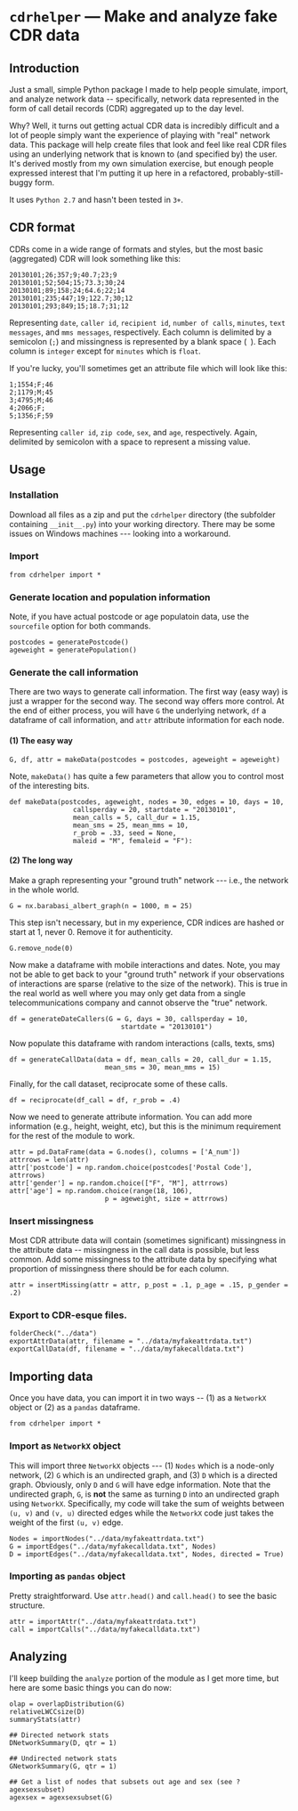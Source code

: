 # `cdrhelper` — Make and analyze fake CDR data
## Introduction
Just a small, simple Python package I made to help people simulate, import, and analyze network data -- 
specifically, network data represented in the form of call detail records (CDR) aggregated up to the day level.

Why? Well, it turns out getting actual CDR data is incredibly difficult and a lot of people simply want the 
experience of playing with "real" network data. This package will help create files that look and feel like
real CDR files using an underlying network that is known to (and specified by) the user. It's derived mostly
from my own simulation exercise, but enough people expressed interest that I'm putting it up here in a 
refactored, probably-still-buggy form.

It uses `Python 2.7` and hasn't been tested in `3+`.

## CDR format
CDRs come in a wide range of formats and styles, but the most basic (aggregated) CDR will look something like this:
```
20130101;26;357;9;40.7;23;9
20130101;52;504;15;73.3;30;24
20130101;89;158;24;64.6;22;14
20130101;235;447;19;122.7;30;12
20130101;293;849;15;18.7;31;12
```

Representing `date`, `caller id`, `recipient id`, `number of calls`, `minutes`, `text messages`, and `mms messages`, respectively. 
Each column is delimited by a semicolon (`;`) and missingness is represented by a blank space (` `). Each column is `integer` 
except for `minutes` which is `float`.

If you're lucky, you'll sometimes get an attribute file which will look like this:
```
1;1554;F;46
2;1179;M;45
3;4795;M;46
4;2066;F; 
5;1356;F;59
```
Representing `caller id`, `zip code`, `sex`, and `age`, respectively. Again, delimited by semicolon with a space to represent a missing 
value.


## Usage
### Installation
Download all files as a zip and put the `cdrhelper` directory (the subfolder containing `__init__.py`) into your working directory. There may be some issues on Windows machines --- looking into a workaround.

### Import
```
from cdrhelper import *
```

### Generate location and population information
Note, if you have actual postcode or age populatoin data, use the `sourcefile` option for both commands.
```
postcodes = generatePostcode()
ageweight = generatePopulation()
```

### Generate the call information
There are two ways to generate call information. The first way (easy way) is just a wrapper for the second way. 
The second way offers more control. At the end of either process, you will have `G` the underlying network, `df` a dataframe of call information, and `attr` attribute information for each node.

#### (1) The easy way
```
G, df, attr = makeData(postcodes = postcodes, ageweight = ageweight)
```
Note, `makeData()` has quite a few parameters that allow you to control most of the interesting bits.
```
def makeData(postcodes, ageweight, nodes = 30, edges = 10, days = 10,
                callsperday = 20, startdate = "20130101", 
                mean_calls = 5, call_dur = 1.15,
                mean_sms = 25, mean_mms = 10, 
                r_prob = .33, seed = None,
                maleid = "M", femaleid = "F"):
```

#### (2) The long way
Make a graph representing your "ground truth" network --- i.e., the network in the whole world.
```
G = nx.barabasi_albert_graph(n = 1000, m = 25)
```

This step isn't necessary, but in my experience, CDR indices are hashed or start at 1, never 0. Remove it for authenticity.
```
G.remove_node(0)
```

Now make a dataframe with mobile interactions and dates. Note, you may not be able to get back to your "ground truth" network
if your observations of interactions are sparse (relative to the size of the network). This is true in the real world as well
where you may only get data from a single telecommunications company and cannot observe the "true" network.
```
df = generateDateCallers(G = G, days = 30, callsperday = 10, 
                            startdate = "20130101")
```

Now populate this dataframe with random interactions (calls, texts, sms)
```
df = generateCallData(data = df, mean_calls = 20, call_dur = 1.15, 
                        mean_sms = 30, mean_mms = 15)
```

Finally, for the call dataset, reciprocate some of these calls.
```
df = reciprocate(df_call = df, r_prob = .4)
```

Now we need to generate attribute information. You can add more information (e.g., height, weight, etc), but 
this is the minimum requirement for the rest of the module to work.
```
attr = pd.DataFrame(data = G.nodes(), columns = ['A_num'])
attrrows = len(attr)
attr['postcode'] = np.random.choice(postcodes['Postal Code'], attrrows)
attr['gender'] = np.random.choice(["F", "M"], attrrows)
attr['age'] = np.random.choice(range(18, 106), 
                        p = ageweight, size = attrrows)
```

### Insert missingness
Most CDR attribute data will contain (sometimes significant) missingness in the attribute data -- missingness in the call data is possible, but less common. Add some missingness to the attribute data by specifying what proportion of missingness there should be for each column.
```
attr = insertMissing(attr = attr, p_post = .1, p_age = .15, p_gender = .2)
```

### Export to CDR-esque files.
```
folderCheck("../data")
exportAttrData(attr, filename = "../data/myfakeattrdata.txt")
exportCallData(df, filename = "../data/myfakecalldata.txt")
```

## Importing data
Once you have data, you can import it in two ways -- (1) as a `NetworkX` object or (2) as a `pandas` dataframe.
```
from cdrhelper import *
```
### Import as `NetworkX` object
This will import three `NetworkX` objects --- (1) `Nodes` which is a node-only network, (2) `G` which is an undirected graph, 
and (3) `D` which is a directed graph. Obviously, only `D` and `G` will have edge information. Note that the undirected graph, 
`G`, is **not** the same as turning `D` into an undirected graph using `NetworkX`. Specifically, my code will take the sum
of weights between `(u, v)` and `(v, u)` directed edges while the `NetworkX` code just takes the weight of the first `(u, v)`
edge.
```
Nodes = importNodes("../data/myfakeattrdata.txt")
G = importEdges("../data/myfakecalldata.txt", Nodes)
D = importEdges("../data/myfakecalldata.txt", Nodes, directed = True)
```

### Importing as `pandas` object
Pretty straightforward. Use `attr.head()` and `call.head()` to see the basic structure.
```
attr = importAttr("../data/myfakeattrdata.txt")
call = importCalls("../data/myfakecalldata.txt")
```

## Analyzing
I'll keep building the `analyze` portion of the module as I get more time, but here are some basic things you can do now:
```
olap = overlapDistribution(G)
relativeLWCCsize(D)
summaryStats(attr)

## Directed network stats
DNetworkSummary(D, qtr = 1)

## Undirected network stats
GNetworkSummary(G, qtr = 1)

## Get a list of nodes that subsets out age and sex (see ?agexsexsubset)
agexsex = agexsexsubset(G)
```

